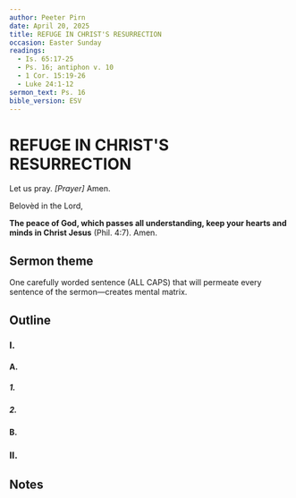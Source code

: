 ```yaml
---
author: Peeter Pirn
date: April 20, 2025
title: REFUGE IN CHRIST'S RESURRECTION
occasion: Easter Sunday
readings:
  - Is. 65:17-25
  - Ps. 16; antiphon v. 10
  - 1 Cor. 15:19-26
  - Luke 24:1-12
sermon_text: Ps. 16
bible_version: ESV
---
```


# REFUGE IN CHRIST'S RESURRECTION

Let us pray. *\[Prayer]*  Amen.

Belovèd in the Lord,

**The peace of God, which passes all understanding, keep your hearts and minds in Christ Jesus** (Phil. 4:7). Amen.

## Sermon theme
One carefully worded sentence (ALL CAPS) that will permeate every sentence of the sermon—creates mental matrix.
## Outline
### I.
#### A.
##### 1.
##### 2.
#### B.
### II.
## Notes